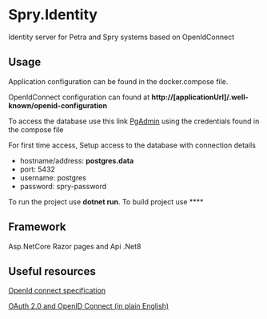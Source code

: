 # Spry.Identity

Identity server for Petra and Spry systems based on OpenIdConnect

## Usage
Application configuration can be found in the docker.compose file.

OpenIdConnect configuration can found at **http://[applicationUrl]/.well-known/openid-configuration**

To access the database use this link [PgAdmin](http://host.docker.internal:5103/browser/) using the credentials found in the compose file

For first time access, Setup access to the database with connection details

- hostname/address: **postgres.data**
- port: 5432
- username: postgres
- password: spry-password

To run the project use **dotnet run**. To build project use ****

## Framework 
Asp.NetCore Razor pages and Api
.Net8

## Useful resources
[OpenId connect specification](https://openid.net/specs/openid-connect-core-1_0.html)

[OAuth 2.0 and OpenID Connect (in plain English)](https://youtu.be/996OiexHze0?si=wrv7HVSygI7aJtnr)
